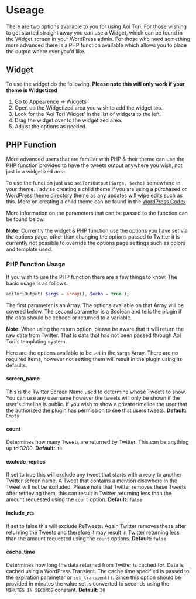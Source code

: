 # Useage

There are two options available to you for using Aoi Tori. For those wishing to get started straight away you can use a Widget, which can be found in the Widget screen in your WordPress admin. For those who need something more advanced there is a PHP function available which allows you to place the output where ever you'd like.

## Widget

To use the widget do the following. **Please note this will only work if your theme is Widgetized**

1. Go to Appearence → Widgets
2. Open up the Widgetized area you wish to add the widget too.
3. Look for the 'Aoi Tori Widget' in the list of widgets to the left.
4. Drag the widget over to the widgetized area.
5. Adjust the options as needed.

## PHP Function

More advanced users that are familiar with PHP & their theme can use the PHP function provided to have the tweets output anywhere you wish, not just in a widgetized area.

To use the function just use `aoiToriOutput($args, $echo)` somewhere in your theme. I advise creating a child theme if you are using a purchased or WordPress theme directory theme as any updates will wipe edits such as this. More on creating a child theme can be found in the [WordPress Codex](https://codex.wordpress.org/Child_Themes).

More information on the parameters that can be passed to the function can be found below.

**Note:** Currently the widget & PHP function use the options you have set via the options page, other than changing the options passed to Twitter it is currently not possible to override the options page settings such as colors and template used.

### PHP Function Usage

If you wish to use the PHP function there are a few things to know. The basic usage is as follows:

``` PHP
aoiToriOutput( $args = array(), $echo = true );
```

The first parameter is an Array. The options available on that Array will be covered below. The second parameter is a Boolean and tells the plugin if the data should be echoed or returned to a variable.

**Note:** When using the return option, please be aware that it will return the raw data from Twitter. That is data that has not been passed through Aoi Tori's templating system.

Here are the options available to be set in the `$args` Array. There are no required items, however not setting them will result in the plugin using its defaults.

#### screen_name

This is the Twitter Screen Name used to determine whose Tweets to show. You can use any username however the tweets will only be shown if the user's timeline is public. If you wish to show a private timeline the user that the authorized the plugin has permission to see that users tweets. **Default:** `Empty`

#### count

Determines how many Tweets are returned by Twitter. This can be anything up to 3200. **Default:** `10`

#### exclude_replies

If set to true this will exclude any tweet that starts with a reply to another Twitter screen name. A Tweet that contains a mention elsewhere in the Tweet will not be excluded. Please note that Twitter removes these Tweets after retrieving them, this can result in Twitter returning less than the amount requested using the `count` option. **Default:** `false`

#### include_rts

If set to false this will exclude ReTweets. Again Twitter removes these after returning the Tweets and therefore it may result in Twitter returning less than the amount requested using the `count` options. **Default:** `false`

#### cache_time

Determines how long the data returned from Twitter is cached for. Data is cached using a WordPress Transient. The cache time specified is passed to the expiration parameter or `set_transient()`. Since this option should be provided in minutes the value set is converted to seconds using the `MINUTES_IN_SECONDS` constant. **Default:** `30`
